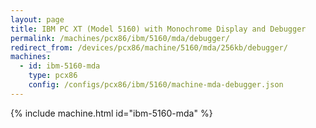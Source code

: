 ```yaml
---
layout: page
title: IBM PC XT (Model 5160) with Monochrome Display and Debugger
permalink: /machines/pcx86/ibm/5160/mda/debugger/
redirect_from: /devices/pcx86/machine/5160/mda/256kb/debugger/
machines:
  - id: ibm-5160-mda
    type: pcx86
    config: /configs/pcx86/ibm/5160/machine-mda-debugger.json
---
```


{% include machine.html id="ibm-5160-mda" %}
